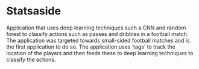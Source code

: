 # Statsaside
Application that uses deep learning techniques such a CNN and random forest to classify actions such as passes and dribbles in a football match. The application was targeted towards small-sided football matches and is the first application to do so. The application uses ‘tags’ to track the location of the players and then feeds these to deep learning techniques to classify the actions.
